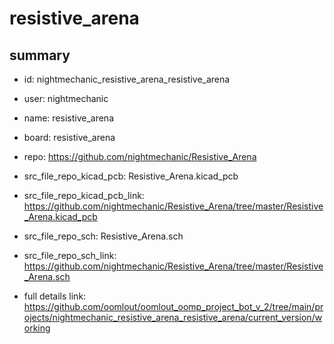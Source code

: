 # resistive_arena
 
## summary 
* id: nightmechanic_resistive_arena_resistive_arena
* user: nightmechanic
* name: resistive_arena
* board: resistive_arena
* repo: https://github.com/nightmechanic/Resistive_Arena
* src_file_repo_kicad_pcb: Resistive_Arena.kicad_pcb
* src_file_repo_kicad_pcb_link: https://github.com/nightmechanic/Resistive_Arena/tree/master/Resistive_Arena.kicad_pcb


* src_file_repo_sch: Resistive_Arena.sch
* src_file_repo_sch_link: https://github.com/nightmechanic/Resistive_Arena/tree/master/Resistive_Arena.sch
* full details link: https://github.com/oomlout/oomlout_oomp_project_bot_v_2/tree/main/projects/nightmechanic_resistive_arena_resistive_arena/current_version/working  







